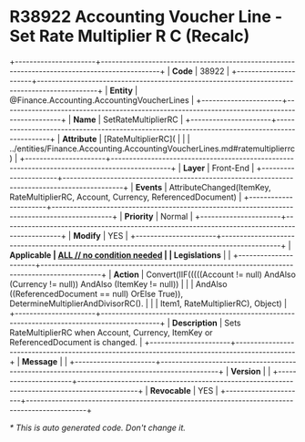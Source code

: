 ﻿---
erp.type: front-end-business-rule
erp.entity: Finance.Accounting.AccountingVoucherLines
---

# R38922 Accounting Voucher Line - Set Rate Multiplier R C (Recalc)
+----------------------+----------------------------------------------------------------------------------------------+
| **Code**             | 38922                                                                                        |
+----------------------+----------------------------------------------------------------------------------------------+
| **Entity**           | @Finance.Accounting.AccountingVoucherLines                                                   |
+----------------------+----------------------------------------------------------------------------------------------+
| **Name**             | SetRateMultiplierRC                                                                          |
+----------------------+----------------------------------------------------------------------------------------------+
| **Attribute**        | [RateMultiplierRC](                                                                          |
|                      | ../entities/Finance.Accounting.AccountingVoucherLines.md#ratemultiplierrc)                   |
+----------------------+----------------------------------------------------------------------------------------------+
| **Layer**            | Front-End                                                                                    |
+----------------------+----------------------------------------------------------------------------------------------+
| **Events**           | AttributeChanged(ItemKey, RateMultiplierRC, Account, Currency, ReferencedDocument)           |
+----------------------+----------------------------------------------------------------------------------------------+
| **Priority**         | Normal                                                                                       |
+----------------------+----------------------------------------------------------------------------------------------+
| **Modify**           | YES                                                                                          |
+----------------------+----------------------------------------------------------------------------------------------+
| **Applicable         | [ALL // no condition needed](xref:applicable-legislations)                                   |
| Legislations**       |                                                                                              |
+----------------------+----------------------------------------------------------------------------------------------+
| **Action**           | Convert(IIF(((((Account != null) AndAlso (Currency != null)) AndAlso (ItemKey != null))      |
|                      | AndAlso ((ReferencedDocument == null) OrElse True)), DetermineMultiplierAndDivisorRC().      |
|                      | Item1, RateMultiplierRC), Object)                                                            |
+----------------------+----------------------------------------------------------------------------------------------+
| **Description**      | Sets RateMultiplierRC when Account, Currency, ItemKey or ReferencedDocument is changed.      |
+----------------------+----------------------------------------------------------------------------------------------+
| **Message**          |                                                                                              |
+----------------------+----------------------------------------------------------------------------------------------+
| **Version**          |                                                                                              |
+----------------------+----------------------------------------------------------------------------------------------+
| **Revocable**        | YES                                                                                          |
+----------------------+----------------------------------------------------------------------------------------------+

*\* This is auto generated code. Don't change it.*
